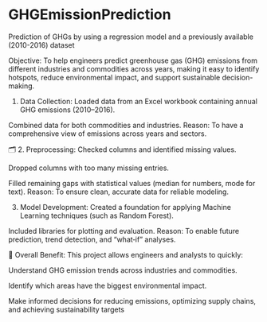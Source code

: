 # GHGEmissionPrediction
Prediction of GHGs by using a regression model and a previously available (2010-2016) dataset 


 Objective: To help engineers predict greenhouse gas (GHG) emissions from different industries and commodities across years, making it easy to identify hotspots, reduce environmental impact, and support sustainable decision-making.

 1. Data Collection: Loaded data from an Excel workbook containing annual GHG emissions (2010–2016).

Combined data for both commodities and industries. Reason: To have a comprehensive view of emissions across years and sectors.

🗂 2. Preprocessing: Checked columns and identified missing values.

Dropped columns with too many missing entries.

Filled remaining gaps with statistical values (median for numbers, mode for text). Reason: To ensure clean, accurate data for reliable modeling.

 3. Model Development: Created a foundation for applying Machine Learning techniques (such as Random Forest).

Included libraries for plotting and evaluation. Reason: To enable future prediction, trend detection, and “what‑if” analyses.

🌱 Overall Benefit: This project allows engineers and analysts to quickly:

Understand GHG emission trends across industries and commodities.

Identify which areas have the biggest environmental impact.

Make informed decisions for reducing emissions, optimizing supply chains, and achieving sustainability targets
